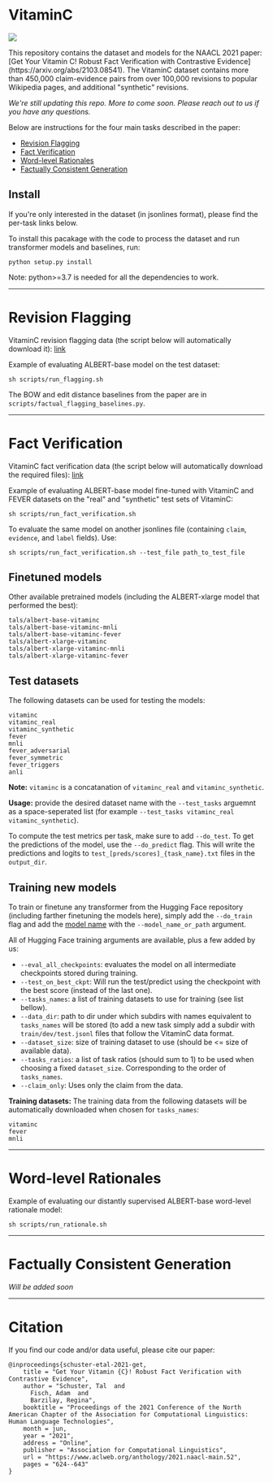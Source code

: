 # VitaminC

<p>
<a href="https://console.tiyaro.ai/explore/tals-albert-xlarge-vitaminc-mnli"> <img src="https://tiyaro-public-docs.s3.us-west-2.amazonaws.com/assets/try_on_tiyaro_badge.svg"></a>
</p>
This repository contains the dataset and models for the NAACL 2021 paper: [Get Your Vitamin C! Robust Fact Verification with Contrastive Evidence](https://arxiv.org/abs/2103.08541). The VitaminC dataset contains more than 450,000 claim-evidence pairs from over 100,000 revisions to popular Wikipedia pages, and additional "synthetic" revisions.

*We're still updating this repo. More to come soon. Please reach out to us if you have any questions.*

Below are instructions for the four main tasks described in the paper:
* [Revision Flagging](#revision-flagging)
* [Fact Verification](#fact-verification)
* [Word-level Rationales](#word-level-rationales)
* [Factually Consistent Generation](#factually-consistent-generation)

## Install

If you're only interested in the dataset (in jsonlines format), please find the per-task links below.

To install this pacakage with the code to process the dataset and run transformer models and baselines, run:
```
python setup.py install
```
Note: python>=3.7 is needed for all the dependencies to work.

---
# Revision Flagging
VitaminC revision flagging data (the script below will automatically download it): [link](https://github.com/TalSchuster/talschuster.github.io/raw/master/static/vitaminc_flagging.zip)

Example of evaluating ALBERT-base model on the test dataset:
```
sh scripts/run_flagging.sh
```

The BOW and edit distance baselines from the paper are in `scripts/factual_flagging_baselines.py`.

---

# Fact Verification

VitaminC fact verification data (the script below will automatically download the required files): [link](https://github.com/TalSchuster/talschuster.github.io/raw/master/static/vitaminc.zip)

Example of evaluating ALBERT-base model fine-tuned with VitaminC and FEVER datasets on the "real" and "synthetic" test sets of VitaminC:
```
sh scripts/run_fact_verification.sh
```
To evaluate the same model on another jsonlines file (containing `claim`, `evidence`, and `label` fields). Use:
```
sh scripts/run_fact_verification.sh --test_file path_to_test_file
```

## Finetuned models
Other available pretrained models (including the ALBERT-xlarge model that performed the best):
```
tals/albert-base-vitaminc
tals/albert-base-vitaminc-mnli
tals/albert-base-vitaminc-fever
tals/albert-xlarge-vitaminc
tals/albert-xlarge-vitaminc-mnli
tals/albert-xlarge-vitaminc-fever
```

## Test datasets
The following datasets can be used for testing the models:
```
vitaminc
vitaminc_real
vitaminc_synthetic
fever
mnli
fever_adversarial
fever_symmetric
fever_triggers
anli
```
**Note:** `vitaminc` is a concatanation of `vitaminc_real` and `vitaminc_synthetic`.

**Usage:** provide the desired dataset name with the `--test_tasks` arguemnt as a space-seperated list (for example `--test_tasks vitaminc_real vitaminc_synthetic`).

To compute the test metrics per task, make sure to add `--do_test`. To get the predictions of the model, use the `--do_predict` flag. This will write the predictions and logits to `test_[preds/scores]_{task_name}.txt` files in the `output_dir`.

## Training new models
To train or finetune any transformer from the Hugging Face repository (including farther finetuning the models here), simply add the `--do_train` flag and add the [model name](https://huggingface.co/models) with the `--model_name_or_path` argument.

All of Hugging Face training arguments are available, plus a few added by us:
* `--eval_all_checkpoints`: evaluates the model on all intermediate checkpoints stored during training.
* `--test_on_best_ckpt`: Will run the test/predict using the checkpoint with the best score (instead of the last one).
* `--tasks_names`: a list of training datasets to use for training (see list bellow).
* `--data_dir`: path to dir under which subdirs with names equivalent to `tasks_names` will be stored (to add a new task simply add a subdir with `train/dev/test.jsonl` files that follow the VitaminC data format.
* `--dataset_size`: size of training dataset to use (should be <= size of available data).
* `--tasks_ratios`: a list of task ratios (should sum to 1) to be used when choosing a fixed `dataset_size`. Corresponding to the order of `tasks_names`.
* `--claim_only`: Uses only the claim from the data. 

**Training datasets:** 
The training data from the following datasets will be automatically downloaded when chosen for `tasks_names`:
```
vitaminc
fever
mnli
```

---
# Word-level Rationales

Example of evaluating our distantly supervised ALBERT-base word-level rationale model:
```
sh scripts/run_rationale.sh
```

---

# Factually Consistent Generation

*Will be added soon*

---

# Citation

If you find our code and/or data useful, please cite our paper:

```
@inproceedings{schuster-etal-2021-get,
    title = "Get Your Vitamin {C}! Robust Fact Verification with Contrastive Evidence",
    author = "Schuster, Tal  and
      Fisch, Adam  and
      Barzilay, Regina",
    booktitle = "Proceedings of the 2021 Conference of the North American Chapter of the Association for Computational Linguistics: Human Language Technologies",
    month = jun,
    year = "2021",
    address = "Online",
    publisher = "Association for Computational Linguistics",
    url = "https://www.aclweb.org/anthology/2021.naacl-main.52",
    pages = "624--643"
}
```
